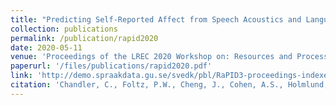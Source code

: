 ```yaml
---
title: "Predicting Self-Reported Affect from Speech Acoustics and Language"
collection: publications
permalink: /publication/rapid2020
date: 2020-05-11
venue: 'Proceedings of the LREC 2020 Workshop on: Resources and Processing of Linguistic, Para-linguistic and Extra-linguistic Data from People with Various Forms of Cognitive/Psychiatric/Developmental Impairments (RaPID-3)'
paperurl: '/files/publications/rapid2020.pdf'
link: 'http://demo.spraakdata.gu.se/svedk/pbl/RaPID3-proceedings-indexed-optimized.pdf'
citation: 'Chandler, C., Foltz, P.W., Cheng, J., Cohen, A.S., Holmlund, T.B., and Elvevag, B. (2020). Predicting Self-Reported Affect from Speech Acoustics and Language. In Proceedings of the LREC 2020 Workshop on: Resources and Processing of Linguistic, Para-linguistic and Extra-linguistic Data from People with Various Forms of Cognitive/Psychiatric/Developmental Impairments (RaPID-3). pp. 9-14.'
---
```


